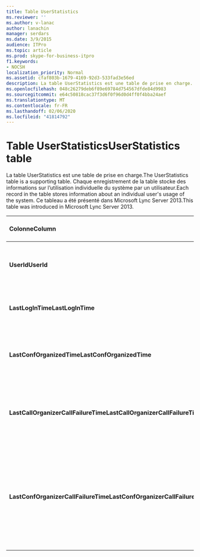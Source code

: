 ```yaml
---
title: Table UserStatistics
ms.reviewer: ''
ms.author: v-lanac
author: lanachin
manager: serdars
ms.date: 3/9/2015
audience: ITPro
ms.topic: article
ms.prod: skype-for-business-itpro
f1.keywords:
- NOCSH
localization_priority: Normal
ms.assetid: cfaf803b-1679-4169-92d3-533fad3e56ed
description: La table UserStatistics est une table de prise en charge. Chaque enregistrement de la table stocke des informations sur l’utilisation individuelle du système par un utilisateur. Ce tableau a été présenté dans Microsoft Lync Server 2013.
ms.openlocfilehash: 048c26279deb6f89e69784d754567dfde84d9983
ms.sourcegitcommit: e64c50818cac37f3d6f0f96d0d4ff0f4bba24aef
ms.translationtype: MT
ms.contentlocale: fr-FR
ms.lasthandoff: 02/06/2020
ms.locfileid: "41814792"
---
```

# <a name="userstatistics-table"></a><span data-ttu-id="35995-105">Table UserStatistics</span><span class="sxs-lookup"><span data-stu-id="35995-105">UserStatistics table</span></span>
 
<span data-ttu-id="35995-106">La table UserStatistics est une table de prise en charge.</span><span class="sxs-lookup"><span data-stu-id="35995-106">The UserStatistics table is a supporting table.</span></span> <span data-ttu-id="35995-107">Chaque enregistrement de la table stocke des informations sur l’utilisation individuelle du système par un utilisateur.</span><span class="sxs-lookup"><span data-stu-id="35995-107">Each record in the table stores information about an individual user's usage of the system.</span></span> <span data-ttu-id="35995-108">Ce tableau a été présenté dans Microsoft Lync Server 2013.</span><span class="sxs-lookup"><span data-stu-id="35995-108">This table was introduced in Microsoft Lync Server 2013.</span></span>
  
|<span data-ttu-id="35995-109">**Colonne**</span><span class="sxs-lookup"><span data-stu-id="35995-109">**Column**</span></span>|<span data-ttu-id="35995-110">**Type de données**</span><span class="sxs-lookup"><span data-stu-id="35995-110">**Data Type**</span></span>|<span data-ttu-id="35995-111">**Clé/Index**</span><span class="sxs-lookup"><span data-stu-id="35995-111">**Key/Index**</span></span>|<span data-ttu-id="35995-112">**Détails**</span><span class="sxs-lookup"><span data-stu-id="35995-112">**Details**</span></span>|
|:-----|:-----|:-----|:-----|
|<span data-ttu-id="35995-113">**UserId**</span><span class="sxs-lookup"><span data-stu-id="35995-113">**UserId**</span></span> <br/> |<span data-ttu-id="35995-114">int</span><span class="sxs-lookup"><span data-stu-id="35995-114">int</span></span>  <br/> |<span data-ttu-id="35995-115">Principal</span><span class="sxs-lookup"><span data-stu-id="35995-115">Primary</span></span>  <br/> |<span data-ttu-id="35995-116">Numéro unique identifiant cet utilisateur.</span><span class="sxs-lookup"><span data-stu-id="35995-116">Unique number identifying this user.</span></span>  <br/> |
|<span data-ttu-id="35995-117">**LastLogInTime**</span><span class="sxs-lookup"><span data-stu-id="35995-117">**LastLogInTime**</span></span> <br/> |<span data-ttu-id="35995-118">DateHeure</span><span class="sxs-lookup"><span data-stu-id="35995-118">datetime</span></span>  <br/> ||<span data-ttu-id="35995-119">Dernière connexion de l’utilisateur.</span><span class="sxs-lookup"><span data-stu-id="35995-119">Last time the user logged in.</span></span>  <br/> |
|<span data-ttu-id="35995-120">**LastConfOrganizedTime**</span><span class="sxs-lookup"><span data-stu-id="35995-120">**LastConfOrganizedTime**</span></span> <br/> |<span data-ttu-id="35995-121">DateHeure</span><span class="sxs-lookup"><span data-stu-id="35995-121">datetime</span></span>  <br/> ||<span data-ttu-id="35995-122">Dernière organisation d’une conférence.</span><span class="sxs-lookup"><span data-stu-id="35995-122">Last time the user organized a conference.</span></span>  <br/> |
|<span data-ttu-id="35995-123">**LastCallOrganizerCallFailureTime**</span><span class="sxs-lookup"><span data-stu-id="35995-123">**LastCallOrganizerCallFailureTime**</span></span> <br/> |<span data-ttu-id="35995-124">DateHeure</span><span class="sxs-lookup"><span data-stu-id="35995-124">datetime</span></span>  <br/> ||<span data-ttu-id="35995-125">Dernière fois que l’utilisateur a rencontré un échec de l’appel.</span><span class="sxs-lookup"><span data-stu-id="35995-125">Last time the user experienced a call failure.</span></span>  <br/> |
|<span data-ttu-id="35995-126">**LastConfOrganizerCallFailureTime**</span><span class="sxs-lookup"><span data-stu-id="35995-126">**LastConfOrganizerCallFailureTime**</span></span> <br/> |<span data-ttu-id="35995-127">DateHeure</span><span class="sxs-lookup"><span data-stu-id="35995-127">datetime</span></span>  <br/> ||<span data-ttu-id="35995-128">Dernière fois que l’utilisateur a rencontré un appel d’organisateur en tant qu’organisateur de la Conférence.</span><span class="sxs-lookup"><span data-stu-id="35995-128">Last time the user experienced a call failure as a conference organizer.</span></span>  <br/> |
   


